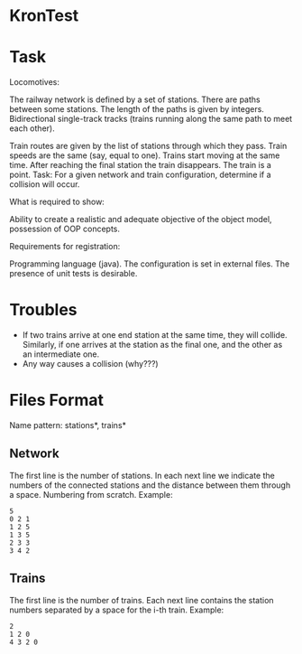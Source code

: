 # KronTest
# Task
Locomotives:

The railway network is defined by a set of stations. There are paths between some stations. The length of the paths is given by integers. Bidirectional single-track tracks (trains running along the same path to meet each other).

Train routes are given by the list of stations through which they pass. Train speeds are the same (say, equal to one). Trains start moving at the same time. After reaching the final station the train disappears. The train is a point. Task: For a given network and train configuration, determine if a collision will occur.

What is required to show:

Ability to create a realistic and adequate objective of the object model, possession of OOP concepts.

Requirements for registration:

Programming language (java). The configuration is set in external files. The presence of unit tests is desirable.

# Troubles
- If two trains arrive at one end station at the same time, they will collide. Similarly, if one arrives at the station as the final one, and the other as an intermediate one.
- Any way causes a collision (why???)

# Files Format
Name pattern: stations*, trains*

## Network
The first line is the number of stations. In each next line we indicate the numbers of the connected stations and the distance between them through a space. Numbering from scratch. Example:
```
5
0 2 1
1 2 5
1 3 5
2 3 3
3 4 2
```

## Trains
The first line is the number of trains. Each next line contains the station numbers separated by a space for the i-th train. Example:
```
2
1 2 0
4 3 2 0
```
